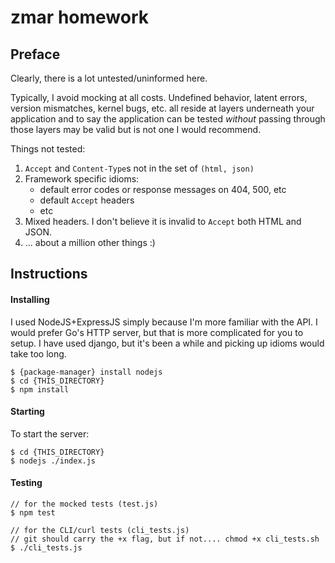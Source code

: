 zmar homework
=============


Preface
-------

Clearly, there is a lot untested/uninformed here.

Typically, I avoid mocking at all costs.
Undefined behavior, latent errors, version mismatches, kernel bugs, etc. all
reside at layers underneath your application and to say the application can
be tested _without_ passing through those layers may be valid but is not one
I would recommend.


Things not tested:

1. `Accept` and `Content-Type`s not in the set of `(html, json)`
2. Framework specific idioms:
    * default error codes or response messages on 404, 500, etc
    * default `Accept` headers
    * etc
3. Mixed headers. I don't believe it is invalid to `Accept` both HTML and JSON.
4. ... about a million other things :)


Instructions
------------

#### Installing

I used NodeJS+ExpressJS simply because I'm more familiar with the API.
I would prefer Go's HTTP server, but that is more complicated for you to setup.
I have used django, but it's been a while and picking up idioms would take too long.

```
$ {package-manager} install nodejs
$ cd {THIS_DIRECTORY}
$ npm install
```


#### Starting

To start the server:

```
$ cd {THIS_DIRECTORY}
$ nodejs ./index.js
```


#### Testing

```
// for the mocked tests (test.js)
$ npm test

// for the CLI/curl tests (cli_tests.js)
// git should carry the +x flag, but if not.... chmod +x cli_tests.sh
$ ./cli_tests.js
```
